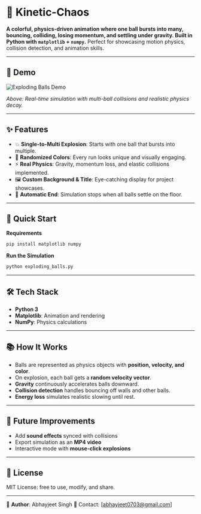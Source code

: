 # 🎇 Kinetic-Chaos

**A colorful, physics-driven animation where one ball bursts into many, bouncing, colliding, losing momentum, and settling under gravity. Built in Python with `matplotlib` + `numpy`.** Perfect for showcasing motion physics, collision detection, and animation skills.

---

## 🎥 Demo

![Exploding Balls Demo]([./Kinetic-Chaos.gif](https://github.com/abhayjeet-singh-tech/Kinetic-Chaos/blob/main/kinetic_chaos.gif))

*Above: Real-time simulation with multi-ball collisions and realistic physics decay.*

---

## ✨ Features

* 💥 **Single-to-Multi Explosion**: Starts with one ball that bursts into multiple.
* 🎨 **Randomized Colors**: Every run looks unique and visually engaging.
* ⚡ **Real Physics**: Gravity, momentum loss, and elastic collisions implemented.
* 🖼 **Custom Background & Title**: Eye-catching display for project showcases.
* 🏁 **Automatic End**: Simulation stops when all balls settle on the floor.

---

## 🚀 Quick Start

**Requirements**

```bash
pip install matplotlib numpy
```

**Run the Simulation**

```bash
python exploding_balls.py
```

---

## 🛠 Tech Stack

* **Python 3**
* **Matplotlib**: Animation and rendering
* **NumPy**: Physics calculations

---

## 📚 How It Works

* Balls are represented as physics objects with **position, velocity, and color**.
* On explosion, each ball gets a **random velocity vector**.
* **Gravity** continuously accelerates balls downward.
* **Collision detection** handles bouncing off walls and other balls.
* **Energy loss** simulates realistic slowing until rest.

---

## 🔮 Future Improvements

* Add **sound effects** synced with collisions
* Export simulation as an **MP4 video**
* Interactive mode with **mouse-click explosions**

---

## 📄 License

MIT License: free to use, modify, and share.

---

💌 **Author**: Abhayjeet Singh
📧 Contact: \[[abhayjeet0703@gmail.com](mailto:abhayjeet0703@gmail.com)]



